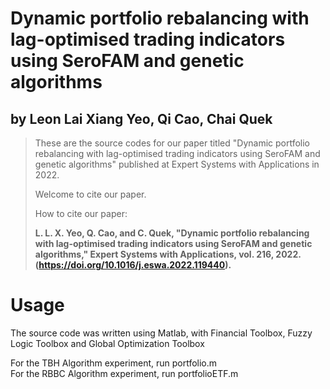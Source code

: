 # Dynamic portfolio rebalancing with lag-optimised trading indicators using SeroFAM and genetic algorithms

## by Leon Lai Xiang Yeo, Qi Cao, Chai Quek

> These are the source codes for our paper titled "Dynamic portfolio rebalancing with lag-optimised trading indicators using SeroFAM and genetic algorithms" published at Expert Systems with Applications in 2022.
>
> Welcome to cite our paper. 
>
> How to cite our paper: 
>
> **L. L. X. Yeo, Q. Cao, and C. Quek, "Dynamic portfolio rebalancing with lag-optimised trading indicators using SeroFAM and genetic algorithms," Expert Systems with Applications, vol. 216, 2022. (https://doi.org/10.1016/j.eswa.2022.119440).** 
>


# Usage
The source code was written using Matlab, with Financial Toolbox, Fuzzy Logic Toolbox and Global Optimization Toolbox

For the TBH Algorithm experiment, run portfolio.m  
For the RBBC Algorithm experiment, run portfolioETF.m
